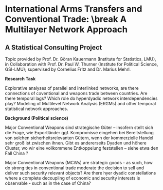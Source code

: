 # International Arms Transfers and Conventional Trade: \break A Multilayer Network Approach
## A Statistical Consulting Project

Topic provided by Prof. Dr. Göran Kauermann (Institute for Statistics, LMU), in Collaboration with Prof. Dr. Paul W. Thurner (Institute for Political Science, GSI-LMU); supervised by Cornelius Fritz and Dr. Marius Mehrl. 

**Research Task**

Explorative analyses of parallel and interlinked networks, are there connections of coventional and weapons trade between countries. Are there temporal lags? Which role do hyperdyadic network interdependencies play? Modeling of Multilevel Network Analysis (ERGMs) and other temporal statistical network approaches. 

**Background (Political science)**

Major Conventional Weapons sind strategische Güter – insofern stellt sich die Frage, wie Exportländer ggf. Kompromisse eingehen bei Bereitstellung von solchen sicherheitsrelevanten Gütern, wenn der kommerzielle Handel sehr groß ist zwischen ihnen. Gibt es andererseits Dyaden und höhere Cluster, wo wir eine vollkommene Entkoppelung feststellen – siehe etwa den Fall China ? 

Major Conventional Weapons (MCWs) are strategic goods - as such, how do strong ties in conventional trade moderate the decision to sell and deliver such security relevant objects? Are there hyer dyadic constellations where a complete decoupling of economic and security interests is observable - such as in the case of China?
